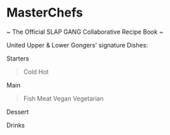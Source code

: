 # MasterChefs
~ The Official SLAP GANG Collaborative Recipe Book ~

United Upper & Lower Gongers' signature Dishes:

Starters
> Cold
> Hot

Main
> Fish
> Meat
> Vegan
> Vegetarian

Dessert

Drinks


